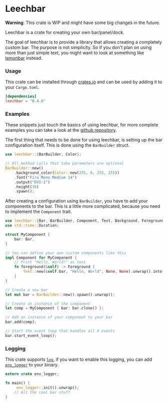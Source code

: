 # Leechbar

**Warning**: This crate is WIP and might have some big changes in the future.

Leechbar is a crate for creating your own bar/panel/dock.

The goal of leechbar is to provide a library that allows creating a completely custom bar.
The purpose is not simplicity. So if you don't plan on using more than just simple text, you might
want to look at something like [lemonbar](https://github.com/LemonBoy/bar) instead.

### Usage

This crate can be installed through [crates.io](https://crates.io/crates/leechbar) and can be
used by adding it to your `Cargo.toml`.

```toml
[dependencies]
leechbar = "0.4.0"
```

### Examples

These snippets just touch the basics of using leechbar, for more complete examples you can take
a look at the [github repository](https://github.com/chrisduerr/leechbar/tree/master/examples).

The first thing that needs to be done for using leechbar, is setting up the bar configuration
itself. This is done using the `BarBuilder` struct.

```rust
use leechbar::{BarBuilder, Color};

// All method calls that take parameters are optional
BarBuilder::new()
    .background_color(Color::new(255, 0, 255, 255))
    .font("Fira Mono Medium 14")
    .output("DVI-1")
    .height(30)
    .spawn();
```

After creating a configuration using `BarBuilder`, you have to add your components to the
bar. This is a little more complicated, because you need to implement the `Component` trait.

```rust
use leechbar::{Bar, BarBuilder, Component, Text, Background, Foreground, Alignment, Width};
use std::time::Duration;

struct MyComponent {
    bar: Bar,
}

// You can define your own custom components like this
impl Component for MyComponent {
    // Print "Hello, World!" as text
    fn foreground(&self) -> Foreground {
        Text::new(&self.bar, "Hello, World", None, None).unwrap().into()
    }
}

// Create a new bar
let mut bar = BarBuilder::new().spawn().unwrap();

// Create an instance of the component
let comp = MyComponent { bar: bar.clone() };

// Add an instance of your component to your bar
bar.add(comp);

// Start the event loop that handles all X events
bar.start_event_loop();
```

### Logging

This crate supports [`log`](https://docs.rs/log), if you want to enable this logging,
you can add [`env_logger`](http://rust-lang-nursery.github.io/log/env_logger) to your binary.

```rust
extern crate env_logger;

fn main() {
     env_logger::init().unwrap();
    // All the cool bar stuff
}
```
